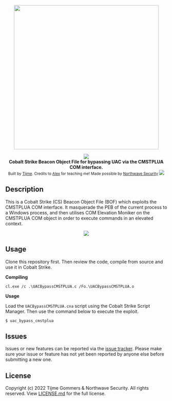 <p align="center">
    <img src="https://raw.githubusercontent.com/tijme/uac-bypass-cmstplua/master/.github/logo.png" width="450"/>
</p>
<p align="center">
    <a href="https://github.com/tijme/uac-bypass-cmstplua/blob/master/LICENSE.md"><img src="https://raw.finnwea.com/shield/?firstText=Source&secondText=Licensed" /></a>
    <br/>
    <b>Cobalt Strike Beacon Object File for bypassing UAC via the CMSTPLUA COM interface.</b>
    <br/>
    <sup>Built by <a href="https://www.linkedin.com/in/tijme/">Tijme</a>. Credits to <a href="https://github.com/lldre">Alex</a> for teaching me! Made possible by <a href="https://northwave-security.com/">Northwave Security</a> <img src="https://raw.githubusercontent.com/tijme/uac-bypass-cmstplua/master/.github/northwave.png"/></sup>
    <br/>
</p>

## Description

This is a Cobalt Strike (CS) Beacon Object File (BOF) which exploits the CMSTPLUA COM interface. It masquerade the PEB of the current process to a Windows process, and then utilises COM Elevation Moniker on the CMSTPLUA COM object in order to execute commands in an elevated context.

<p align="center">
    <img src="https://raw.githubusercontent.com/tijme/uac-bypass-cmstplua/master/.github/output.png" />
</p>

## Usage

Clone this repository first. Then review the code, compile from source and use it in Cobalt Strike.

**Compiling**

	cl.exe /c .\UACBypassCMSTPLUA.c /Fo.\UACBypassCMSTPLUA.o

**Usage**

Load the `UACBypassCMSTPLUA.cna` script using the Cobalt Strike Script Manager. Then use the command below to execute the exploit.

    $ uac_bypass_cmstplua

## Issues

Issues or new features can be reported via the [issue tracker](https://github.com/tijme/uac-bypass-cmstplua/issues). Please make sure your issue or feature has not yet been reported by anyone else before submitting a new one.

## License

Copyright (c) 2022 Tijme Gommers & Northwave Security. All rights reserved. View [LICENSE.md](https://github.com/tijme/uac-bypass-cmstplua/blob/master/LICENSE.md) for the full license.
